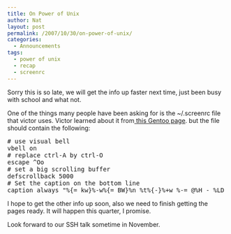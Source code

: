 ```yaml
---
title: On Power of Unix
author: Nat
layout: post
permalink: /2007/10/30/on-power-of-unix/
categories:
  - Announcements
tags:
  - power of unix
  - recap
  - screenrc
---
```

Sorry this is so late, we will get the info up faster next time, just been busy with school and what not.

One of the things many people have been asking for is the ~/.screenrc file that victor uses. Victor learned about it from[ this Gentoo page][1]. but the file should contain the following:

<pre># use visual bell
vbell on
# replace ctrl-A by ctrl-O
escape ^Oo
# set a big scrolling buffer
defscrollback 5000
# Set the caption on the bottom line
caption always "%{= kw}%-w%{= BW}%n %t%{-}%+w %-= @%H - %LD %d %LM - %c"</pre>

I hope to get the other info up soon, also we need to finish getting the pages ready. It will happen this quarter, I promise.

Look forward to our SSH talk sometime in November.

 [1]: http://www.gentoo.org/news/en/gwn/20060925-newsletter.xml#doc_chap3